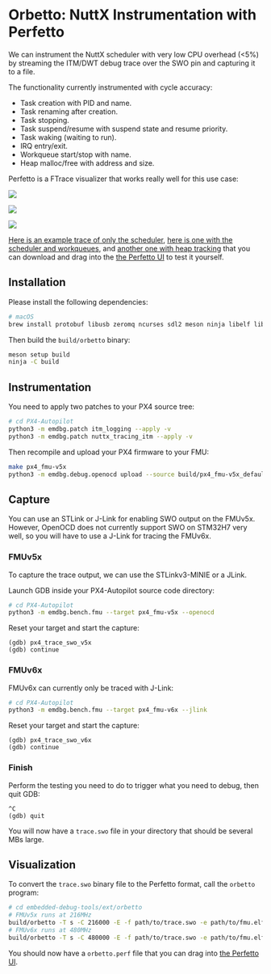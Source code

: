 # Orbetto: NuttX Instrumentation with Perfetto

We can instrument the NuttX scheduler with very low CPU overhead (<5%) by
streaming the ITM/DWT debug trace over the SWO pin and capturing it to a file.

The functionality currently instrumented with cycle accuracy:

- Task creation with PID and name.
- Task renaming after creation.
- Task stopping.
- Task suspend/resume with suspend state and resume priority.
- Task waking (waiting to run).
- IRQ entry/exit.
- Workqueue start/stop with name.
- Heap malloc/free with address and size.

Perfetto is a FTrace visualizer that works really well for this use case:

![](https://gist.githubusercontent.com/niklaut/608160cd9917888b22750f5f773c7265/raw/orbetto2.png)

![](https://gist.githubusercontent.com/niklaut/608160cd9917888b22750f5f773c7265/raw/orbetto3.png)

![](https://gist.githubusercontent.com/niklaut/608160cd9917888b22750f5f773c7265/raw/orbetto4.png)

[Here is an example trace of only the scheduler](https://gist.githubusercontent.com/niklaut/608160cd9917888b22750f5f773c7265/raw/orbetto.perf),
[here is one with the scheduler and workqueues](https://gist.githubusercontent.com/niklaut/608160cd9917888b22750f5f773c7265/raw/orbetto_wq.perf),
and [another one with heap tracking](https://gist.githubusercontent.com/niklaut/608160cd9917888b22750f5f773c7265/raw/orbetto_heap.perf)
that you can download and drag into the [the Perfetto UI](https://ui.perfetto.dev)
to test it yourself.


## Installation

Please install the following dependencies:

```sh
# macOS
brew install protobuf libusb zeromq ncurses sdl2 meson ninja libelf libdwarf
```

Then build the `build/orbetto` binary:

```sh
meson setup build
ninja -C build
```


## Instrumentation

You need to apply two patches to your PX4 source tree:

```sh
# cd PX4-Autopilot
python3 -m emdbg.patch itm_logging --apply -v
python3 -m emdbg.patch nuttx_tracing_itm --apply -v
```

Then recompile and upload your PX4 firmware to your FMU:

```sh
make px4_fmu-v5x
python3 -m emdbg.debug.openocd upload --source build/px4_fmu-v5x_default/px4_fmu-v5x_default.elf
```


## Capture

You can use an STLink or J-Link for enabling SWO output on the FMUv5x. However,
OpenOCD does not currently support SWO on STM32H7 very well, so you will have
to use a J-Link for tracing the FMUv6x.


### FMUv5x

To capture the trace output, we can use the STLinkv3-MINIE or a JLink.

Launch GDB inside your PX4-Autopilot source code directory:

```sh
# cd PX4-Autopilot
python3 -m emdbg.bench.fmu --target px4_fmu-v5x --openocd
```

Reset your target and start the capture:

```
(gdb) px4_trace_swo_v5x
(gdb) continue
```


### FMUv6x

FMUv6x can currently only be traced with J-Link:

```sh
# cd PX4-Autopilot
python3 -m emdbg.bench.fmu --target px4_fmu-v6x --jlink
```

Reset your target and start the capture:

```
(gdb) px4_trace_swo_v6x
(gdb) continue
```


### Finish

Perform the testing you need to do to trigger what you need to debug, then quit
GDB:

```
^C
(gdb) quit
```

You will now have a `trace.swo` file in your directory that should be several
MBs large.


## Visualization

To convert the `trace.swo` binary file to the Perfetto format, call the
`orbetto` program:

```sh
# cd embedded-debug-tools/ext/orbetto
# FMUv5x runs at 216MHz
build/orbetto -T s -C 216000 -E -f path/to/trace.swo -e path/to/fmu.elf
# FMUv6x runs at 480MHz
build/orbetto -T s -C 480000 -E -f path/to/trace.swo -e path/to/fmu.elf
```

You should now have a `orbetto.perf` file that you can drag into
[the Perfetto UI](https://ui.perfetto.dev).
